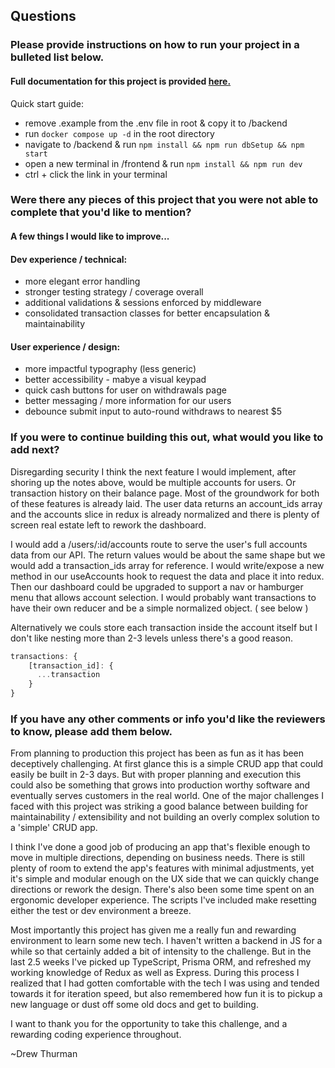 ## Questions

### Please provide instructions on how to run your project in a bulleted list below.

#### Full documentation for this project is provided [here.](https://drew-thurman-atm-challenge.snazzydocs.com/getting-started/introduction)

Quick start guide:

- remove .example from the .env file in root & copy it to /backend
- run `docker compose up -d` in the root directory
- navigate to /backend & run `npm install && npm run dbSetup && npm start`
- open a new terminal in /frontend & run `npm install && npm run dev`
- ctrl + click the link in your terminal

### Were there any pieces of this project that you were not able to complete that you'd like to mention?

#### A few things I would like to improve...

#### Dev experience / technical:

- more elegant error handling
- stronger testing strategy / coverage overall
- additional validations & sessions enforced by middleware
- consolidated transaction classes for better encapsulation & maintainability

#### User experience / design:

- more impactful typography (less generic)
- better accessibility - mabye a visual keypad
- quick cash buttons for user on withdrawals page
- better messaging / more information for our users
- debounce submit input to auto-round withdraws to nearest $5

### If you were to continue building this out, what would you like to add next?

Disregarding security I think the next feature I would implement, after shoring up the notes above, would be multiple accounts for users. Or transaction history on their balance page. Most of the groundwork for both of these features is already laid. The user data returns an account_ids array and the accounts slice in redux is already normalized and there is plenty of screen real estate left to rework the dashboard.

I would add a /users/:id/accounts route to serve the user's full accounts data from our API. The return values would be about the same shape but we would add a transaction_ids array for reference. I would write/expose a new method in our useAccounts hook to request the data and place it into redux. Then our dashboard could be upgraded to support a nav or hamburger menu that allows account selection. I would probably want transactions to have their own reducer and be a simple normalized object. ( see below )

Alternatively we couls store each transaction inside the account itself but I don't like nesting more than 2-3 levels unless there's a good reason.

```javascript
transactions: {
    [transaction_id]: {
      ...transaction
    }
}
```

### If you have any other comments or info you'd like the reviewers to know, please add them below.

From planning to production this project has been as fun as it has been deceptively challenging. At first glance this is a simple CRUD app that could easily be built in 2-3 days. But with proper planning and execution this could also be something that grows into production worthy software and eventually serves customers in the real world. One of the major challenges I faced with this project was striking a good balance between building for maintainability / extensibility and not building an overly complex solution to a 'simple' CRUD app.

I think I've done a good job of producing an app that's flexible enough to move in multiple directions, depending on business needs. There is still plenty of room to extend the app's features with minimal adjustments, yet it's simple and modular enough on the UX side that we can quickly change directions or rework the design. There's also been some time spent on an ergonomic developer experience. The scripts I've included make resetting either the test or dev environment a breeze.

Most importantly this project has given me a really fun and rewarding environment to learn some new tech. I haven't written a backend in JS for a while so that certainly added a bit of intensity to the challenge. But in the last 2.5 weeks I've picked up TypeScript, Prisma ORM, and refreshed my working knowledge of Redux as well as Express. During this process I realized that I had gotten comfortable with the tech I was using and tended towards it for iteration speed, but also remembered how fun it is to pickup a new language or dust off some old docs and get to building.

I want to thank you for the opportunity to take this challenge, and a rewarding coding experience throughout.

~Drew Thurman

